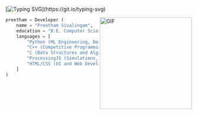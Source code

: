 [![Typing SVG](https://readme-typing-svg.demolab.com?font=Fira+Code&size=30&pause=500&color=0092CC&width=600&height=100&lines=Hello%2C+I'm+Preetham+Sivalingam.;Welcome+to+my+profile!)](https://git.io/typing-svg)

<img align="right" alt="GIF" src="https://github.com/Prxxthxm/Prxxthxm/blob/main/spin.gif" width="249px"/>

```python
preetham = Developer (
    name = "Preetham Sivalingam",
    education = "B.E. Computer Science, BITS Pilani",
    languages = [
        "Python (ML Engineering, Deep Learning, Data Science)",
        "C++ (Competitive Programming, Data Structures and Algorithms)",
        "C (Data Structures and Algorithms)",
        "ProcessingJS (Simulations, Graphics, Game Development)",
        "HTML/CSS (UI and Web Development)"
    ]
)



```
